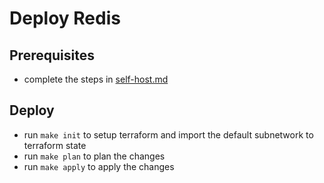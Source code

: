 # Deploy Redis

## Prerequisites

- complete the steps in [self-host.md](../../self-host.md)

## Deploy

- run `make init` to setup terraform and import the default subnetwork to terraform state
- run `make plan` to plan the changes
- run `make apply` to apply the changes 
